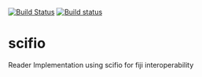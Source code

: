 [![Build Status](https://travis-ci.org/sqeazy/scifio.svg?branch=master)](https://travis-ci.org/sqeazy/scifio)
[![Build status](https://ci.appveyor.com/api/projects/status/719r9whnygur3vw5?svg=true)](https://ci.appveyor.com/project/psteinb/scifio)


# scifio

Reader Implementation using scifio for fiji interoperability
